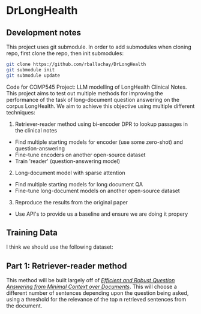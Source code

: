 # DrLongHealth

## Development notes
This project uses git submodule. In order to add submodules when cloning repo, first clone the repo, then init submodules:

```bash
git clone https://github.com/rballachay/DrLongHealth
git submodule init
git submodule update
```
Code for COMP545 Project: LLM modelling of LongHealth Clinical Notes. This project aims to test out multiple methods for improving the performance of the task of long-document question answering on the corpus LongHealth. We aim to achieve this objective using multiple different techniques:

1. Retriever-reader method using bi-encoder DPR to lookup passages in the clinical notes
- Find multiple starting models for encoder (use some zero-shot) and question-answering
- Fine-tune encoders on another open-source dataset
- Train 'reader' (question-answering model)

2. Long-document model with sparse attention 
- Find multiple starting models for long document QA 
- Fine-tune long-document models on another open-source dataset

3. Reproduce the results from the original paper 
- Use API's to provide us a baseline and ensure we are doing it propery

## Training Data
I think we should use the following dataset: 

## Part 1: Retriever-reader method
This method will be built largely off of [_Efficient and Robust Question Answering from Minimal Context over Documents_](https://arxiv.org/abs/1805.08092). This will choose a different number of sentences depending upon the question being asked, using a threshold for the relevance of the top n retrieved sentences from the document. 